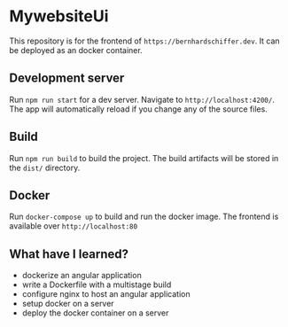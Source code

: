 # MywebsiteUi

This repository is for the frontend of `https://bernhardschiffer.dev`. It can be deployed as an docker container.

## Development server

Run `npm run start` for a dev server. Navigate to `http://localhost:4200/`. The app will automatically reload if you change any of the source files.

## Build

Run `npm run build` to build the project. The build artifacts will be stored in the `dist/` directory.

## Docker

Run `docker-compose up` to build and run the docker image.
The frontend is available over `http://localhost:80`

## What have I learned?

- dockerize an angular application
- write a Dockerfile with a multistage build
- configure nginx to host an angular application
- setup docker on a server
- deploy the docker container on a server
